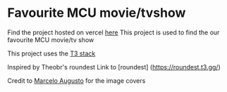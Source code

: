 # Favourite MCU movie/tvshow
Find the project hosted on vercel [here](https://fav-marvel.vercel.app/)
This project is used to find the our favourite MCU movie/tv show

This project uses the [T3 stack](https://create.t3.gg/)

Inspired by Theobr's roundest
Link to [roundest] (https://roundest.t3.gg/)


Credit to [Marcelo Augusto](https://github.com/AugustoMarcelo) for the image covers
